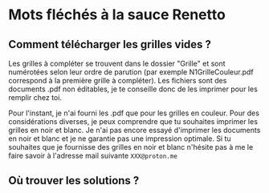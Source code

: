 # Mots fléchés à la sauce Renetto

## Comment télécharger les grilles vides ?
Les grilles à compléter se trouvent dans le dossier "Grille" et sont numérotées selon leur ordre de parution (par exemple N1GrilleCouleur.pdf correspond à la première grille à compléter). Les fichiers sont des documents .pdf non éditables, je te conseille donc de les imprimer pour les remplir chez toi. 

Pour l'instant, je n'ai fourni les .pdf que pour les grilles en couleur. Pour des considérations diverses, je peux comprendre que tu souhaites imprimer les grilles en noir et blanc. Je n'ai pas encore essayé d'imprimer les documents en noir et blanc et je ne garantie pas une impression optimale. Si tu souhaites que je fournisse des grilles en noir et blanc n'hésite pas à me le faire savoir à l'adresse mail suivante `XXX@proton.me`

## Où trouver les solutions ?
